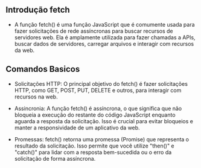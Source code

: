 ## Introdução fetch

* A função fetch() é uma função JavaScript que é comumente usada para fazer solicitações de rede assíncronas para buscar recursos de servidores web. Ela é amplamente utilizada para fazer chamadas a APIs, buscar dados de servidores, carregar arquivos e interagir com recursos da web.

## Comandos Basicos

* Solicitações HTTP: O principal objetivo do fetch() é fazer solicitações HTTP, como GET, POST, PUT, DELETE e outros, para interagir com recursos na web.

* Assincronia: A função fetch() é assíncrona, o que significa que não bloqueia a execução do restante do código JavaScript enquanto aguarda a resposta da solicitação. Isso é crucial para evitar bloqueios e manter a responsividade de um aplicativo da web.

* Promessas: fetch() retorna uma promessa (Promise) que representa o resultado da solicitação. Isso permite que você utilize "then()" e "catch()" para lidar com a resposta bem-sucedida ou o erro da solicitação de forma assíncrona.
